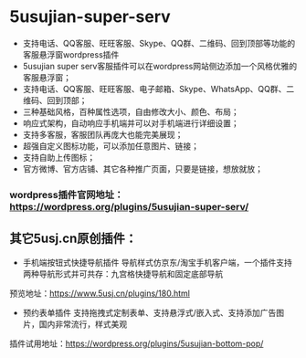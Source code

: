 # 5usujian-super-serv
* 支持电话、QQ客服、旺旺客服、Skype、QQ群、二维码、回到顶部等功能的客服悬浮窗wordpress插件
* 5usujian super serv客服插件可以在wordpress网站侧边添加一个风格优雅的客服悬浮窗；
* 支持电话、QQ客服、旺旺客服、电子邮箱、Skype、WhatsApp、QQ群、二维码、回到顶部；
* 三种基础风格，百种属性选项，自由修改大小、颜色、布局；
* 响应式架构，自动响应手机端并可以对手机端进行详细设置；
* 支持多客服，客服团队再庞大也能完美展现；
* 超强自定义图标功能，可以添加任意图片、链接；
* 支持自助上传图标；
* 官方微博、官方店铺、其它各种推广页面，只要是链接，想放就放；

### wordpress插件官网地址：https://wordpress.org/plugins/5usujian-super-serv/

## 其它5usj.cn原创插件：
* 手机端按钮式快捷导航插件
  导航样式仿京东/淘宝手机客户端，一个插件支持两种导航形式并可共存：九宫格快捷导航和固定底部导航
  
预览地址：https://www.5usj.cn/plugins/180.html
* 预约表单插件
支持拖拽式定制表单、支持悬浮式/嵌入式、支持添加广告图片，国内非常流行，样式美观

插件试用地址：https://wordpress.org/plugins/5usujian-bottom-pop/